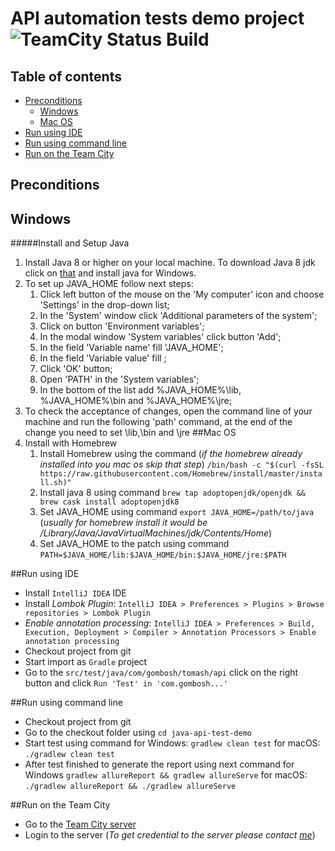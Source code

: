 # API automation tests demo project  ![TeamCity Status Build](http://134.249.164.109/app/rest/builds/buildType:AfjSolutionTest_Check/statusIcon.svg)

## Table of contents
  * [Preconditions](#preconditions)
    * [Windows](#windows)
    * [Mac OS](#macos)
  * [Run using IDE](#idea)
  * [Run using command line](#command-line)
  * [Run on the Team City](#team-city)

## Preconditions
## Windows
#####Install and Setup Java
1. Install Java 8 or higher on your local machine. To download Java 8 jdk click on [that](https://java.com/ru/download/) and install java for Windows.
1. To set up JAVA_HOME follow next steps:
    1. Click left button of the mouse on the 'My computer' icon and choose 'Settings' in the drop-down list;
    1. In the 'System' window click 'Additional parameters of the system';
    1. Click on button 'Environment variables';
    1. In the modal window 'System variables' click button 'Add';
    1. In the field 'Variable name' fill 'JAVA_HOME';
    1. In the field 'Variable value' fill <path to jdk>;
    1. Click 'OK' button;
    1. Open 'PATH' in the 'System variables';
    1. In the bottom of the list add %JAVA_HOME%\lib, %JAVA_HOME%\bin and %JAVA_HOME%\jre;
1. To check the acceptance of changes, open the command line of your machine and run the following 'path' command, at the end of the change you need to set <path to jdk>\lib,<path to jdk>\bin and <path to jdk>\jre
##Mac OS
1. Install with Homebrew
    1. Install Homebrew using the command (*if the homebrew already installed into you mac os skip that step*) ``/bin/bash -c "$(curl -fsSL https://raw.githubusercontent.com/Homebrew/install/master/install.sh)"``
    1. Install java 8 using command `brew tap adoptopenjdk/openjdk && brew cask install adoptopenjdk8`
    1. Set JAVA_HOME using command `export JAVA_HOME=/path/to/java` (*usually for homebrew install it would be /Library/Java/JavaVirtualMachines/jdk/Contents/Home*)
    1. Set JAVA_HOME to the patch using command `PATH=$JAVA_HOME/lib:$JAVA_HOME/bin:$JAVA_HOME/jre:$PATH`
    
##Run using IDE
* Install `IntelliJ IDEA` IDE
* Install _Lombok Plugin_: `IntelliJ IDEA > Preferences > Plugins > Browse repositories > Lombok Plugin`
* _Enable annotation processing_: `IntelliJ IDEA > Preferences > Build, Execution, Deployment > Compiler > Annotation Processors > Enable annotation processing`
* Checkout project from git
* Start import as `Gradle` project
 * Go to the `src/test/java/com/gombosh/tomash/api` click on the right button and click ``Run 'Test' in 'com.gombosh...'``
 
 ##Run using command line
 * Checkout project from git
 * Go to the checkout folder using ``cd java-api-test-demo``
 * Start test using command for Windows: ``gradlew clean test`` for macOS: ``./gradlew clean test``
 * After test finished to generate the report using next command for Windows ``gradlew allureReport && gradlew allureServe`` 
 for macOS: ``./gradlew allureReport && ./gradlew allureServe``  
 
 ##Run on the Team City
 * Go to the [Team City server](http://134.249.164.109/)
 * Login to the server (*To get credential to the server please contact [me](blackjneco@gmail.com)*)
